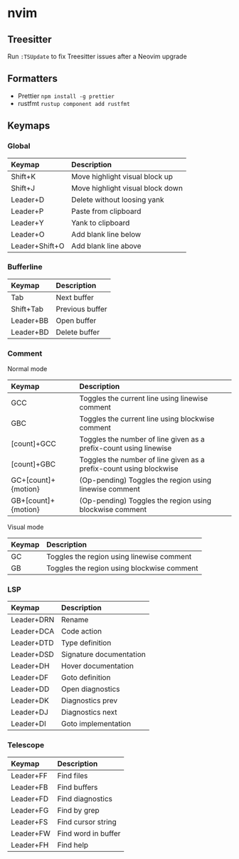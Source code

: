 # nvim

## Treesitter

Run `:TSUpdate` to fix Treesitter issues after a Neovim upgrade

## Formatters

- Prettier `npm install -g prettier`
- rustfmt `rustup component add rustfmt`

## Keymaps

### Global

| Keymap         | Description                      |
| :------------- | :------------------------------- |
| Shift+K        | Move highlight visual block up   |
| Shift+J        | Move highlight visual block down |
| Leader+D       | Delete without loosing yank      |
| Leader+P       | Paste from clipboard             |
| Leader+Y       | Yank to clipboard                |
| Leader+O       | Add blank line below             |
| Leader+Shift+O | Add blank line above             |

### Bufferline

| Keymap    | Description     |
| :-------- | :-------------- |
| Tab       | Next buffer     |
| Shift+Tab | Previous buffer |
| Leader+BB | Open buffer     |
| Leader+BD | Delete buffer   |

### Comment

Normal mode

| Keymap              | Description                                                        |
| :------------------ | :----------------------------------------------------------------- |
| GCC                 | Toggles the current line using linewise comment                    |
| GBC                 | Toggles the current line using blockwise comment                   |
| [count]+GCC         | Toggles the number of line given as a prefix-count using linewise  |
| [count]+GBC         | Toggles the number of line given as a prefix-count using blockwise |
| GC+[count]+{motion} | (Op-pending) Toggles the region using linewise comment             |
| GB+[count]+{motion} | (Op-pending) Toggles the region using blockwise comment            |

Visual mode

| Keymap | Description                                |
| :----- | :----------------------------------------- |
| GC     | Toggles the region using linewise comment  |
| GB     | Toggles the region using blockwise comment |

### LSP

| Keymap     | Description             |
| :--------- | :---------------------- |
| Leader+DRN | Rename                  |
| Leader+DCA | Code action             |
| Leader+DTD | Type definition         |
| Leader+DSD | Signature documentation |
| Leader+DH  | Hover documentation     |
| Leader+DF  | Goto definition         |
| Leader+DD  | Open diagnostics        |
| Leader+DK  | Diagnostics prev        |
| Leader+DJ  | Diagnostics next        |
| Leader+DI  | Goto implementation     |

### Telescope

| Keymap    | Description         |
| :-------- | :------------------ |
| Leader+FF | Find files          |
| Leader+FB | Find buffers        |
| Leader+FD | Find diagnostics    |
| Leader+FG | Find by grep        |
| Leader+FS | Find cursor string  |
| Leader+FW | Find word in buffer |
| Leader+FH | Find help           |

<!-- ### ToggleTerm -->
<!---->
<!-- | Keymap  | Description     | -->
<!-- | :------ | :-------------- | -->
<!-- | Ctrl+\  | Toggle terminal | -->
